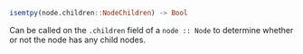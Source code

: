 ```julia
isemtpy(node.children::NodeChildren) -> Bool
```

Can be called on the `.children` field of a `node :: Node` to determine whether or not the node has any child nodes.
